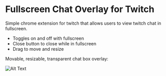 # Fullscreen Chat Overlay for Twitch

Simple chrome extension for twitch that allows users to view twitch chat in fullscreen.

- Toggles on and off with fullscreen
- Close button to close while in fullscreen
- Drag to move and resize

Movable, resizable, transparent chat box overlay:

![Alt Text](https://media.giphy.com/media/1Jg2jpghs1Grj5YAPs/giphy.gif "chat on fullscreen video")